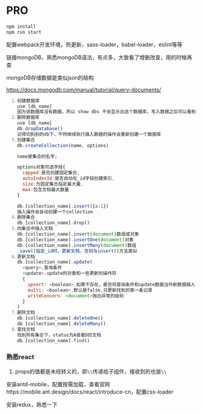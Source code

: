 # PRO

```js
npm install
npm run start
```

配置webpack开发环境，热更新，sass-loader，babel-loader，eslint等等

链接mongoDB，熟悉mongoDB语法，有点多，大致看了增删改查，用的时候再查

mongoDB存储数据是类似json的结构

https://docs.mongodb.com/manual/tutorial/query-documents/

```js
  1.创建数据库
    use [db_name]
    因为该数据库没有数据，所以 show dbs 不会显示出这个数据库，写入数据之后可以看到
  2.删除数据库
    use [db_name]
    db.dropDatabase()
    记得切到别的db下，不然继续执行插入数据的操作会重新创建一个数据库
  3.创建集合
    db.createCollection(name, options)

    name是集合的名字;

    options对象可选字段{
      capped:是否创建固定集合,
      autoIndexId:是否自动在_id字段创建索引,
      size:为固定集合指定最大量,
      max:包含文档最大数量
    }

    db.[collection_name].insert({a:1})
    插入操作会自动创建一个collection
  4.删除集合
    db.[collection_name].drop()
  5.向集合中插入文档
    db.[collection_name].insert(document)数组或对象
    db.[collection_name].insertOne(document)对象
    db.[collection_name].insertMany(document)数组
    .save()指定_id时，更新文档，否则与insert()方法类似
  6.更新文档
    db.[collection_name].update(
      <query>,查询条件
      <update>,update的对象和一些更新的操作符
      {
        upsert: <boolean>,如果不存在，是否将查询条件和update数据当作新数据插入
        multi: <boolean>,默认是false,只更新找到的第一条记录
        writeConcern: <document>抛出异常的级别
      }
    )
  7.删除文档
    db.[collection_name].deleteOne()
    db.[collection_name].deleteMany()
  8.查找文档
    找到所有集合下，status为A或者D的文档
    db.[collection_name].find()
```

### 熟悉react

  1. props的值都是未经转义的，即`\\`传递给子组件，接收到的也是`\\`

安装antd-mobile，配置按需加载，查看官网https://mobile.ant.design/docs/react/introduce-cn，配置css-loader

安装redux，熟悉一下